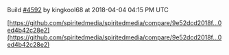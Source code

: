 Build [#4592](https://circleci.com/gh/spiritedmedia/spiritedmedia/4592) by kingkool68 at 2018-04-04 04:15 PM UTC

[https://github.com/spiritedmedia/spiritedmedia/compare/9e52dcd2018f...0ed4b42c28e2](https://github.com/spiritedmedia/spiritedmedia/compare/9e52dcd2018f...0ed4b42c28e2)
